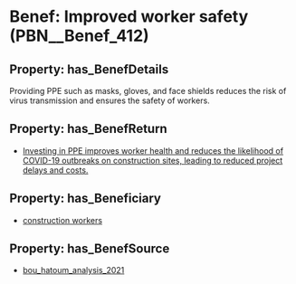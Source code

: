 # Benef: __Improved worker safety__ (PBN__Benef_412)

## Property: has_BenefDetails

Providing PPE such as masks, gloves, and face shields reduces the risk of virus transmission and ensures the safety of workers.

## Property: has_BenefReturn

* [Investing in PPE improves worker health and reduces the likelihood of COVID-19 outbreaks on construction sites, leading to reduced project delays and costs.](../BenefReturn/PBN__BenefReturn_441)

## Property: has_Beneficiary

* [construction workers](../Stakeholder/PBN__Stakeholder_197)

## Property: has_BenefSource

* [bou_hatoum_analysis_2021](../Article/PBN__Article_82)

